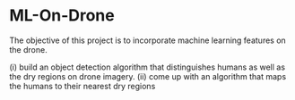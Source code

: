# ML-On-Drone

The objective of this project is to incorporate machine learning features on the drone.

(i) build an object detection algorithm that distinguishes humans as well as the dry regions on drone imagery.
(ii) come up with an algorithm that maps the humans to their nearest dry regions
